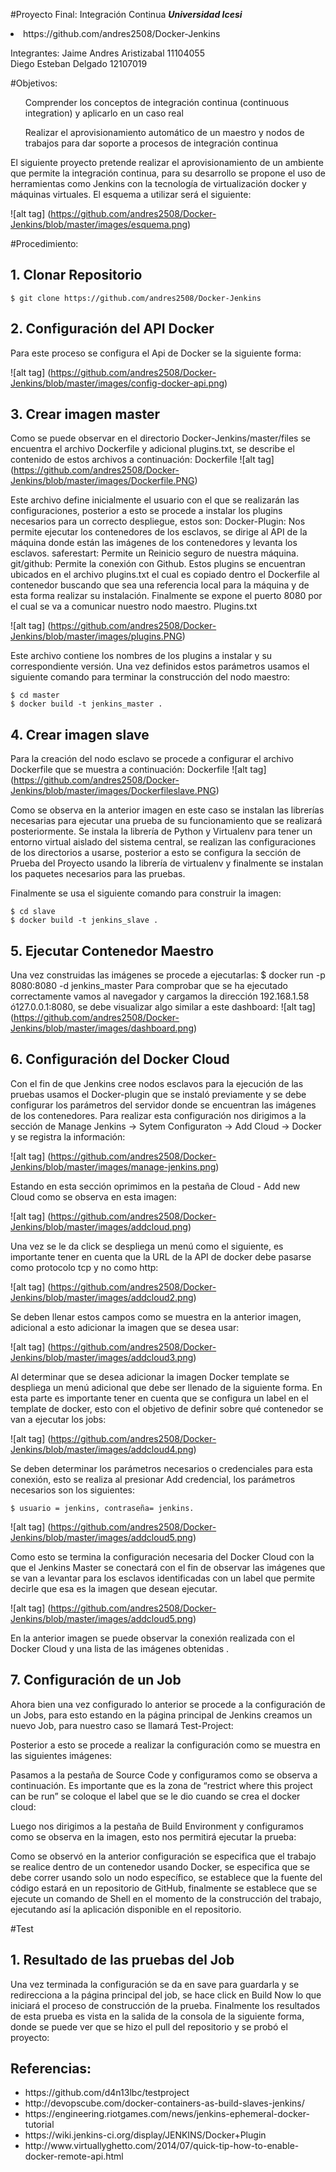 #Proyecto Final: Integración Continua
<b><i>Universidad Icesi</i></b><br>
<li>https://github.com/andres2508/Docker-Jenkins </li>


Integrantes: 
    Jaime Andres Aristizabal 11104055                  
    Diego Esteban Delgado  12107019


#Objetivos:
<ul>Comprender los conceptos de integración continua (continuous integration) y aplicarlo en un caso real </ul>
<ul>Realizar el aprovisionamiento automático de un maestro y nodos de trabajos para dar soporte a procesos de integración continua</ul>


El siguiente proyecto pretende realizar el aprovisionamiento de un ambiente que permite la integración continua, para su  desarrollo se propone el uso de herramientas como Jenkins con la tecnología de virtualización docker y máquinas virtuales. El esquema a utilizar será el siguiente:

![alt tag] (https://github.com/andres2508/Docker-Jenkins/blob/master/images/esquema.png)


#Procedimiento:
## 1. Clonar Repositorio
```
$ git clone https://github.com/andres2508/Docker-Jenkins
```
## 2. Configuración del API Docker
Para este proceso se configura el Api de Docker se la siguiente forma:

![alt tag] (https://github.com/andres2508/Docker-Jenkins/blob/master/images/config-docker-api.png)

## 3. Crear imagen master
Como se puede observar en el directorio Docker-Jenkins/master/files se encuentra el archivo Dockerfile y adicional plugins.txt, se describe el contenido de estos archivos a continuación:
Dockerfile
![alt tag] (https://github.com/andres2508/Docker-Jenkins/blob/master/images/Dockerfile.PNG)


Este archivo define inicialmente el usuario con el que se realizarán las configuraciones, posterior a esto se procede a instalar los plugins necesarios para un correcto despliegue, estos son:
Docker-Plugin: Nos permite ejecutar los contenedores de los esclavos, se dirige al API de la máquina donde están las imágenes de los contenedores y levanta los esclavos. 
saferestart: Permite un Reinicio seguro de nuestra máquina.
git/github: Permite la conexión con Github.
Estos plugins se encuentran ubicados en el archivo plugins.txt el cual es copiado dentro el Dockerfile al contenedor buscando que sea una referencia local para la máquina y de esta forma realizar su instalación.
Finalmente se expone el puerto 8080 por el cual se va a comunicar nuestro nodo maestro.
Plugins.txt

![alt tag] (https://github.com/andres2508/Docker-Jenkins/blob/master/images/plugins.PNG)

Este archivo contiene los nombres de los plugins a instalar y su correspondiente versión.
Una vez definidos estos parámetros usamos el siguiente comando para terminar la construcción del nodo maestro:
```
$ cd master
$ docker build -t jenkins_master . 
```
## 4. Crear imagen slave
Para la creación del nodo esclavo se procede a configurar el archivo Dockerfile que se muestra a continuación:
  Dockerfile
  ![alt tag] (https://github.com/andres2508/Docker-Jenkins/blob/master/images/Dockerfileslave.PNG)

Como se observa en la anterior imagen en este caso se instalan las librerías necesarias para ejecutar una prueba de su funcionamiento que se realizará posteriormente. Se instala la librería de Python y Virtualenv para tener un entorno virtual aislado del sistema central, se realizan las configuraciones de los directorios a usarse, posterior a esto se configura la sección de Prueba del Proyecto usando la librería de virtualenv y finalmente se instalan los paquetes necesarios para las pruebas.


Finalmente se usa el siguiente comando para construir la imagen:
```
$ cd slave
$ docker build -t jenkins_slave . 
```
## 5. Ejecutar Contenedor Maestro
Una vez construidas las imágenes se procede a ejecutarlas:
$ docker run -p 8080:8080 -d jenkins_master
Para comprobar que se ha ejecutado correctamente vamos al navegador y cargamos la dirección 192.168.1.58 ó127.0.0.1:8080, se debe visualizar algo similar a este dashboard:
  ![alt tag] (https://github.com/andres2508/Docker-Jenkins/blob/master/images/dashboard.png)


## 6. Configuración del Docker Cloud 
Con el fin de que Jenkins cree nodos esclavos para la ejecución de las pruebas usamos el Docker-plugin que se instaló previamente y se debe configurar los parámetros del servidor donde se encuentran las imágenes de los contenedores.
Para realizar esta configuración nos dirigimos a la sección de Manage Jenkins → Sytem Configuraton → Add Cloud → Docker y se registra la información:

  ![alt tag] (https://github.com/andres2508/Docker-Jenkins/blob/master/images/manage-jenkins.png)

  
Estando en esta sección oprimimos en la pestaña de Cloud - Add new Cloud como se observa en esta imagen:

 ![alt tag] (https://github.com/andres2508/Docker-Jenkins/blob/master/images/addcloud.png)

Una vez se le da click se despliega un menú como el siguiente, es importante tener en cuenta que la URL de la API de docker debe pasarse como protocolo tcp y no como http:

 ![alt tag] (https://github.com/andres2508/Docker-Jenkins/blob/master/images/addcloud2.png)


Se deben llenar estos campos como se muestra en la anterior imagen,  adicional a esto adicionar la imagen que se desea usar:

![alt tag] (https://github.com/andres2508/Docker-Jenkins/blob/master/images/addcloud3.png)


Al determinar que se desea adicionar la imagen Docker template se despliega un menú adicional que debe ser llenado de la siguiente forma. En esta parte es importante tener en cuenta que se configura un label en el template de docker, esto con el objetivo de definir sobre qué contenedor se van a ejecutar los jobs:

![alt tag] (https://github.com/andres2508/Docker-Jenkins/blob/master/images/addcloud4.png)


Se deben determinar los parámetros necesarios o credenciales para esta conexión, esto se realiza al presionar Add credencial, los parámetros necesarios son los siguientes:  
```
$ usuario = jenkins, contraseña= jenkins.
```
![alt tag] (https://github.com/andres2508/Docker-Jenkins/blob/master/images/addcloud5.png)


Como esto se termina la configuración necesaria del Docker Cloud con la que el Jenkins Master se conectará con el fin de observar las imágenes que se van a levantar para los esclavos identificadas con un label que permite decirle que esa es la imagen que desean ejecutar. 

![alt tag] (https://github.com/andres2508/Docker-Jenkins/blob/master/images/addcloud5.png)

En la anterior imagen se puede observar la conexión realizada con el Docker Cloud y una lista de las imágenes obtenidas .


## 7. Configuración de un Job
Ahora bien una vez configurado lo anterior se procede a la configuración de un Jobs, para esto estando en la página principal de Jenkins creamos un nuevo Job, para nuestro caso se llamará Test-Project:

Posterior a esto se procede a realizar la configuración como se muestra en las siguientes imágenes:

Pasamos a la pestaña de Source Code y configuramos como se observa a continuación. Es importante que es la zona de “restrict where this project can be run” se coloque el label que se le dio cuando se crea el docker cloud:

Luego nos dirigimos a la pestaña de Build Environment y configuramos como se observa en la imagen, esto nos permitirá ejecutar la prueba: 

Como se observó en la anterior configuración se especifica que el trabajo se realice dentro de un contenedor usando Docker, se especifica que se debe correr usando solo un nodo específico, se establece que la fuente del código estará en un repositorio de GitHub, finalmente se establece que se ejecute un comando de Shell en el momento de la construcción del trabajo, ejecutando así la aplicación disponible en el repositorio.

#Test
## 1. Resultado de las pruebas del Job
Una vez terminada la configuración se da en save para guardarla y se redirecciona a la página principal del job, se hace click en Build Now lo que iniciará el proceso de construcción de la prueba.
Finalmente los resultados de esta prueba es vista en la salida de la consola de la siguiente forma, donde se puede ver que se hizo el pull del repositorio y se probó el proyecto:






## Referencias:
<ul>
<li>https://github.com/d4n13lbc/testproject</li>  
<li>http://devopscube.com/docker-containers-as-build-slaves-jenkins/
</li>
<li>https://engineering.riotgames.com/news/jenkins-ephemeral-docker-tutorial
</li>
<li>
https://wiki.jenkins-ci.org/display/JENKINS/Docker+Plugin
</li>
<li>http://www.virtuallyghetto.com/2014/07/quick-tip-how-to-enable-docker-remote-api.html
</li>
</ul>
 
